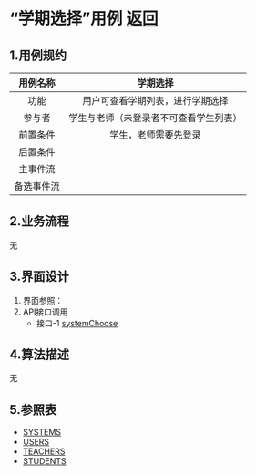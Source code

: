 # “学期选择”用例 [返回](../README.md)

## 1.用例规约

|用例名称|学期选择|
|:---:|:--:|
|功能|用户可查看学期列表，进行学期选择|
|参与者|学生与老师（未登录者不可查看学生列表）|
|前置条件|学生，老师需要先登录|
|后置条件||
|主事件流||
|备选事件流||
## 2.业务流程 

无

## 3.界面设计
1. 界面参照：
2. API接口调用 
    * 接口-1 [systemChoose](../接口/systemChoose.md)


## 4.算法描述
无
## 5.参照表
* [SYSTEMS](../数据库文件设计.md)
* [USERS](../数据库文件设计.md)
* [TEACHERS](../数据库文件设计.md)
* [STUDENTS](../数据库文件设计.md)
